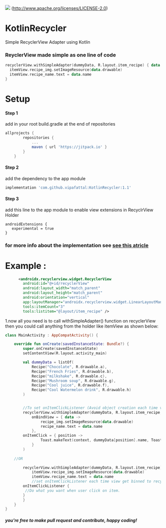 [![](https://jitpack.io/v/vipafattal/KotlinRecycler.svg)](https://jitpack.io/#vipafattal/KotlinRecycler)
(http://www.apache.org/licenses/LICENSE-2.0)

# KotlinRecycler
Simple RecyclerView Adapter using Kotlin


### ReyclerView made simple as one line of code
```kotlin
recyclerView.withSimpleAdapter(dummyData, R.layout.item_recipe) { data ->
  itemView.recipe_img.setImageResource(data.drawable)
  itemView.recipe_name.text = data.name
}
```
# Setup

#### Step 1
add in your root build.gradle at the end of repositories
```groovy
allprojects {
		repositories {
			...
			maven { url 'https://jitpack.io' }
		}
	}
```
#### Step 2
add the dependency to the app module
```groovy
implementation 'com.github.vipafattal:KotlinRecycler:1.1'
```

#### Step 3
add this line to the app module to enable view extensions in RecyclrView Holder
```
androidExtensions {
   experimental = true
}
```
### for more info about the implementation see [see this atricle](https://medium.com/p/1e6ab9a55fe7)


# Example :
```xml
      <androidx.recyclerview.widget.RecyclerView
        android:id="@+id/recyclerView"
        android:layout_width="match_parent"
        android:layout_height="match_parent"
        android:orientation="vertical"
        app:layoutManager="androidx.recyclerview.widget.LinearLayoutManager"
        tools:itemCount="3"
        tools:listitem="@layout/item_recipe" />
```

1.now all you need is to call withSimpleAdapter() function on recyclerView then you could call anything from the holder like itemView as shown below:

```kotlin
class MainActivity : AppCompatActivity() {

    override fun onCreate(savedInstanceState: Bundle?) {
        super.onCreate(savedInstanceState)
        setContentView(R.layout.activity_main)

        val dummyData = listOf(
            Recipe("Chocolate", R.drawable.a),
            Recipe("French Fries", R.drawable.b),
            Recipe("milkshake", R.drawable.c),
            Recipe("Mushroom soup", R.drawable.g),
            Recipe("Cool juice", R.drawable.f),
            Recipe("Cool Watermelon drink", R.drawable.h)
        )


        //To set onItemClickListener (Avoid object creation each time view onBindViewHolderCalled).
        recyclerView.withSimpleAdapter(dummyData, R.layout.item_recipe,
            onBindView = { data ->
                recipe_img.setImageResource(data.drawable)
                recipe_name.text = data.name
            }, 
	    onItemClick = { position ->
                Toast.makeText(context, dummyData[position].name, Toast.LENGTH_LONG).show()
            }
        )
	
	//OR

        recyclerView.withSimpleAdapter(dummyData, R.layout.item_recipe) { data ->
            itemView.recipe_img.setImageResource(data.drawable)
            itemView.recipe_name.text = data.name
            //set onItemClickListener each time view get binned to recyclerView (Each time create onClickListener object)
	    onItemClickListener {
	     //Do what you want when user click on item.
	    }
        }
    }
}
```
##### you're free to make pull request and contribute, happy coding!

